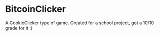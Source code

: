 # BitcoinClicker
A CookieClicker type of game.
Created for a school project, got a 10/10 grade for it :)
